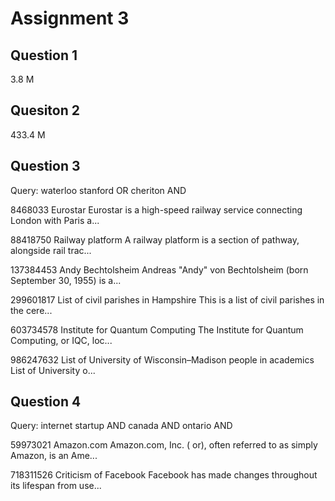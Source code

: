 # Assignment 3

## Question 1

3.8 M

## Quesiton 2

433.4 M

## Question 3

Query: waterloo stanford OR cheriton AND

8468033 Eurostar  Eurostar is a high-speed railway service connecting London with Paris a...

88418750  Railway platform  A railway platform is a section of pathway, alongside rail trac...

137384453 Andy Bechtolsheim Andreas "Andy" von Bechtolsheim (born September 30, 1955) is a...

299601817 List of civil parishes in Hampshire This is a list of civil parishes in the cere...

603734578 Institute for Quantum Computing The Institute for Quantum Computing, or IQC, loc...

986247632 List of University of Wisconsin–Madison people in academics List of University o...

## Question 4

Query: internet startup AND canada AND ontario AND

59973021  Amazon.com  Amazon.com, Inc. ( or), often referred to as simply Amazon, is an Ame...

718311526 Criticism of Facebook Facebook has made changes throughout its lifespan from use...
